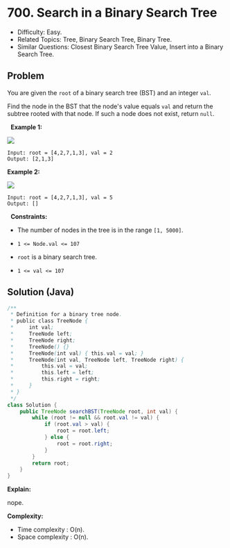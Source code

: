 # 700. Search in a Binary Search Tree

- Difficulty: Easy.
- Related Topics: Tree, Binary Search Tree, Binary Tree.
- Similar Questions: Closest Binary Search Tree Value, Insert into a Binary Search Tree.

## Problem

You are given the ```root``` of a binary search tree (BST) and an integer ```val```.

Find the node in the BST that the node's value equals ```val``` and return the subtree rooted with that node. If such a node does not exist, return ```null```.

 
**Example 1:**

![](https://assets.leetcode.com/uploads/2021/01/12/tree1.jpg)

```
Input: root = [4,2,7,1,3], val = 2
Output: [2,1,3]
```

**Example 2:**

![](https://assets.leetcode.com/uploads/2021/01/12/tree2.jpg)

```
Input: root = [4,2,7,1,3], val = 5
Output: []
```

 
**Constraints:**


	
- The number of nodes in the tree is in the range ```[1, 5000]```.
	
- ```1 <= Node.val <= 107```
	
- ```root``` is a binary search tree.
	
- ```1 <= val <= 107```



## Solution (Java)

```java
/**
 * Definition for a binary tree node.
 * public class TreeNode {
 *     int val;
 *     TreeNode left;
 *     TreeNode right;
 *     TreeNode() {}
 *     TreeNode(int val) { this.val = val; }
 *     TreeNode(int val, TreeNode left, TreeNode right) {
 *         this.val = val;
 *         this.left = left;
 *         this.right = right;
 *     }
 * }
 */
class Solution {
    public TreeNode searchBST(TreeNode root, int val) {
        while (root != null && root.val != val) {
            if (root.val > val) {
                root = root.left;
            } else {
                root = root.right;
            }
        }
        return root;
    }
}
```

**Explain:**

nope.

**Complexity:**

* Time complexity : O(n).
* Space complexity : O(n).
